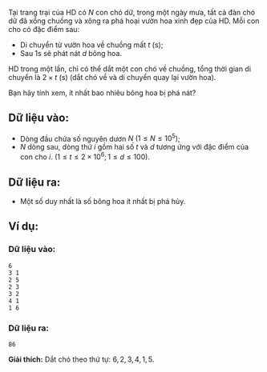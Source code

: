 Tại trang trại của HD có $N$ con chó dữ, trong một ngày mưa, tất cả đàn chó dữ đã xổng chuồng và xông ra phá hoại vườn hoa xinh đẹp của HD. Mỗi con cho có đặc điểm sau:
- Di chuyển từ vườn hoa về chuồng mất $t$ (s);
- Sau $1$s sẽ phát nát $d$ bông hoa.

HD trong một lần, chỉ có thể dắt một con chó về chuồng, tổng thời gian di chuyển là $2\times t$ (s) (dắt chó về và di chuyển quay lại vườn hoa).

Bạn hãy tính xem, ít nhất bao nhiêu bông hoa bị phá nát?
## Dữ liệu vào:
- Dòng đầu chứa số nguyên dươn $N\ (1≤N≤10^5)$;
- $N$ dòng sau, dòng thứ $i$ gồm hai số $t$ và $d$ tương ứng với đặc điểm của con cho $i$. $(1≤t≤2\times 10^6; 1≤d≤100)$.

## Dữ liệu ra:
- Một số duy nhất là số bông hoa ít nhất bị phá hủy.

## Ví dụ:
### Dữ liệu vào:
```
6
3 1
2 5
2 3
3 2
4 1
1 6
```

### Dữ liệu ra:
```
86
```

**Giải thích:** Dắt chó theo thứ tự: $6, 2, 3, 4, 1, 5$.